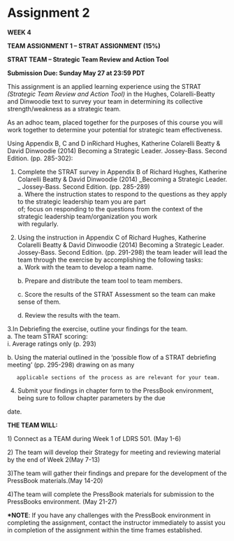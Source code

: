 # Assignment 2

**WEEK 4**

**TEAM ASSIGNMENT 1 – STRAT ASSIGNMENT \(15%\)**

**STRAT TEAM – Strategic Team Review and Action Tool**

**Submission Due: Sunday May 27 at 23:59 PDT**

This assignment is an applied learning experience using the STRAT _\(Strategic Team Review and Action Tool\)_ in the Hughes, Colarelli-Beatty and Dinwoodie text to survey your team in determining its collective strength/weakness as a strategic team.

As an adhoc team, placed together for the purposes of this course you will work together to determine your potential for strategic team effectiveness.

Using Appendix B, C and D inRichard Hughes, Katherine Colarelli Beatty & David Dinwoodie \(2014\) Becoming a Strategic Leader. Jossey-Bass. Second Edition. \(pp. 285-302\):

1. Complete the STRAT survey in Appendix B of Richard Hughes, Katherine Colarelli Beatty & David Dinwoodie \(2014\) _Becoming a Strategic Leader. _ Jossey-Bass. Second Edition. \(pp. 285-289\)  
       a. Where the instruction states to respond to the questions as they apply to the strategic leadership team you are part  
            of; focus on responding to the questions from the context of the strategic leadership team/organization you work  
            with regularly.

2. Using the instruction in Appendix C of Richard Hughes, Katherine Colarelli Beatty & David Dinwoodie \(2014\) Becoming a Strategic Leader. Jossey-Bass. Second Edition. \(pp. 291-298\) the team leader will lead the team through the exercise by accomplishing the following tasks:  
      a. Work with the team to develop a team name.

   b. Prepare and distribute the team tool to team members.

   c. Score the results of the STRAT Assessment so the team can make sense of them.

   d. Review the results with the team.

3.In Debriefing the exercise, outline your findings for the team.  
   a. The team STRAT scoring:  
              i. Average ratings only \(p. 293\)

   b. Using the material outlined in the ‘possible flow of a STRAT debriefing meeting’ \(pp. 295-298\) drawing on as many   

       applicable sections of the process as are relevant for your team.

4. Submit your findings in chapter form to the PressBook environment, being sure to follow chapter parameters by the due  

date.

**THE TEAM WILL:**

1\) Connect as a TEAM during Week 1 of LDRS 501. \(May 1-6\)

2\) The team will develop their Strategy for meeting and reviewing material by the end of Week 2\(May 7-13\)

3\)The team will gather their findings and prepare for the development of the PressBook materials.\(May 14-20\)

4\)The team will complete the PressBook materials for submission to the PressBooks environment. \(May 21-27\)

**\*NOTE**: If you have any challenges with the PressBook environment in completing the assignment, contact the instructor immediately to assist you in completion of the assignment within the time frames established.

